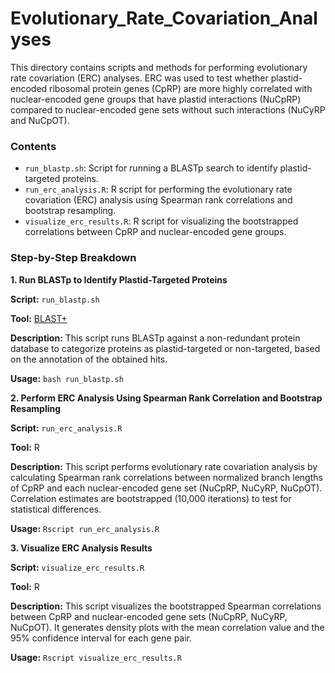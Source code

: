 # Evolutionary_Rate_Covariation_Analyses
This directory contains scripts and methods for performing evolutionary rate covariation (ERC) analyses. ERC was used to test whether plastid-encoded ribosomal protein genes (CpRP) are more highly correlated with nuclear-encoded gene groups that have plastid interactions (NuCpRP) compared to nuclear-encoded gene sets without such interactions (NuCyRP and NuCpOT).

### Contents
- ```run_blastp.sh```: Script for running a BLASTp search to identify plastid-targeted proteins.
- ```run_erc_analysis.R```: R script for performing the evolutionary rate covariation (ERC) analysis using Spearman rank correlations and bootstrap resampling.
- ```visualize_erc_results.R```: R script for visualizing the bootstrapped correlations between CpRP and nuclear-encoded gene groups.

### Step-by-Step Breakdown
**1. Run BLASTp to Identify Plastid-Targeted Proteins**

**Script:** ```run_blastp.sh```

**Tool:** [BLAST+](https://blast.ncbi.nlm.nih.gov/doc/blast-help/downloadblastdata.html#downloadblastdata)

**Description:** This script runs BLASTp against a non-redundant protein database to categorize proteins as plastid-targeted or non-targeted, based on the annotation of the obtained hits.

**Usage:** ```bash run_blastp.sh```

**2. Perform ERC Analysis Using Spearman Rank Correlation and Bootstrap Resampling**

**Script:** ```run_erc_analysis.R```

**Tool:** R

**Description:** This script performs evolutionary rate covariation analysis by calculating Spearman rank correlations between normalized branch lengths of CpRP and each nuclear-encoded gene set (NuCpRP, NuCyRP, NuCpOT). Correlation estimates are bootstrapped (10,000 iterations) to test for statistical differences.

**Usage:** ```Rscript run_erc_analysis.R```

**3. Visualize ERC Analysis Results**

**Script:** ```visualize_erc_results.R```

**Tool:** R

**Description:** This script visualizes the bootstrapped Spearman correlations between CpRP and nuclear-encoded gene sets (NuCpRP, NuCyRP, NuCpOT). It generates density plots with the mean correlation value and the 95% confidence interval for each gene pair.

**Usage:** ```Rscript visualize_erc_results.R```
